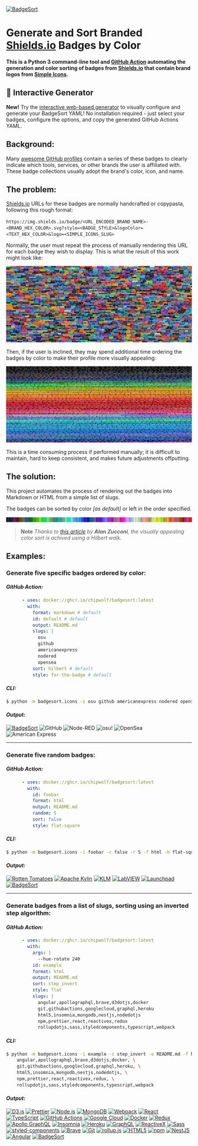 [![BadgeSort](https://img.shields.io/badge/BadgeSort-000000.svg?style=for-the-badge&logo=githubsponsors)](https://github.com/ChipWolf/BadgeSort)

# Generate and Sort Branded [Shields.io](https://shields.io) Badges by Color

**This is a Python 3 command-line tool and [GitHub Action](https://github.com/features/actions) automating the generation and color sorting of badges from [Shields.io](https://shields.io) that contain brand logos from [Simple Icons](https://simpleicons.org/).**

## 🎨 Interactive Generator

**New!** Try the [interactive web-based generator](./docs/) to visually configure and generate your BadgeSort YAML! No installation required - just select your badges, configure the options, and copy the generated GitHub Actions YAML.

## Background:

Many [awesome GitHub profiles](https://github.com/abhisheknaiidu/awesome-github-profile-readme) contain a series of these badges to clearly indicate which tools, services, or other brands the user is affiliated with. These badge collections usually adopt the brand's color, icon, and name.

## The problem:

[Shields.io](https://shields.io) URLs for these badges are normally handcrafted or copypasta, following this rough format:

`https://img.shields.io/badge/<URL_ENCODED_BRAND_NAME>-<BRAND_HEX_COLOR>.svg?style=<BADGE_STYLE>&logoColor=<TEXT_HEX_COLOR>&logo=<SIMPLE_ICONS_SLUG>`

Normally, the user must repeat the process of manually rendering this URL for each badge they wish to display. This is what the result of this work might look like:

![Unsorted Badges](./.github/unsorted.png)

Then, if the user is inclined, they may spend additional time ordering the badges by color to make their profile more visually appealing:

![Sorted Badges](./.github/sorted.png)

This is a time consuming process if performed manually; it is difficult to maintain, hard to keep consistent, and makes future adjustments offputting.

## The solution:

This project automates the process of rendering out the badges into Markdown or HTML from a simple list of slugs.

The badges can be sorted by color _[as default]_ or left in the order specified.

![1D Hilbert sorted colors](./.github/hilbert.png)

> **Note**
> _Thanks to [this article](https://www.alanzucconi.com/2015/09/30/colour-sorting/) by **Alan Zucconi**, the visually appealing color sort is achived using a Hilbert walk._

## Examples:

### Generate five specific badges ordered by color:

#### _GitHub Action:_

```yaml
      - uses: docker://ghcr.io/chipwolf/badgesort:latest
        with:
          format: markdown # default
          id: default # default
          output: README.md
          slugs: |
            osu
            github
            americanexpress
            nodered
            opensea
          sort: hilbert # default
          style: for-the-badge # default
```

#### _CLI:_

```bash
$ python -m badgesort.icons -s osu github americanexpress nodered opensea
```

#### _Output:_

<!-- start chipwolf/badgesort default -->
[![BadgeSort](https://img.shields.io/badge/BadgeSort-000000.svg?style=for-the-badge&logo=githubsponsors)](https://github.com/ChipWolf/BadgeSort)
![GitHub](https://img.shields.io/badge/GitHub-181717.svg?style=for-the-badge&logo=github&logoColor=white)
![Node-RED](https://img.shields.io/badge/Node--RED-8F0000.svg?style=for-the-badge&logo=nodered&logoColor=white)
![osu!](https://img.shields.io/badge/osu%21-FF66AA.svg?style=for-the-badge&logo=osu&logoColor=white)
![OpenSea](https://img.shields.io/badge/OpenSea-2081E2.svg?style=for-the-badge&logo=opensea&logoColor=white)
![American Express](https://img.shields.io/badge/American%20Express-2E77BC.svg?style=for-the-badge&logo=americanexpress&logoColor=white)
<!-- end chipwolf/badgesort default -->

---

### Generate five random badges:

#### _GitHub Action:_

```yaml
      - uses: docker://ghcr.io/chipwolf/badgesort:latest
        with:
          id: foobar
          format: html
          output: README.md
          random: 5
          sort: false
          style: flat-square
```

#### _CLI:_

```bash
$ python -m badgesort.icons -i foobar -c false -r 5 -f html -b flat-square
```

#### _Output:_

<!-- start chipwolf/badgesort foobar -->
<p>
  <a href="#"><img alt="Rotten Tomatoes" src="https://img.shields.io/badge/Rotten%20Tomatoes-FA320A.svg?style=flat-square&logo=rottentomatoes&logoColor=white"></a>
  <a href="#"><img alt="Apache Kylin" src="https://img.shields.io/badge/Apache%20Kylin-F09D13.svg?style=flat-square&logo=apachekylin&logoColor=white"></a>
  <a href="#"><img alt="KLM" src="https://img.shields.io/badge/KLM-00A1DE.svg?style=flat-square&logo=klm&logoColor=white"></a>
  <a href="#"><img alt="LabVIEW" src="https://img.shields.io/badge/LabVIEW-FFDB00.svg?style=flat-square&logo=labview&logoColor=black"></a>
  <a href="#"><img alt="Launchpad" src="https://img.shields.io/badge/Launchpad-F8C300.svg?style=flat-square&logo=launchpad&logoColor=black"></a>
  <a href="https://github.com/ChipWolf/BadgeSort"><img alt="BadgeSort" src="https://img.shields.io/badge/BadgeSort-000000.svg?style=flat-square&logo=githubsponsors"></a>
</p>
<!-- end chipwolf/badgesort foobar -->

---

### Generate badges from a list of slugs, sorting using an inverted step algorithm:

#### _GitHub Action:_

```yaml
      - uses: docker://ghcr.io/chipwolf/badgesort:latest
        with:
          args: |
            --hue-rotate 240
          id: example
          format: html
          output: README.md
          sort: step_invert
          style: flat
          slugs: |
            angular,apollographql,brave,d3dotjs,docker
            git,githubactions,googlecloud,graphql,heroku
            html5,insomnia,mongodb,nestjs,nodedotjs
            npm,prettier,react,reactivex,redux
            rollupdotjs,sass,styledcomponents,typescript,webpack
```

#### _CLI:_

```bash
$ python -m badgesort.icons -i example -c step_invert -o README.md -f html -b flat-square --hue-rotate 240 -s \
    angular,apollographql,brave,d3dotjs,docker, \
    git,githubactions,googlecloud,graphql,heroku, \
    html5,insomnia,mongodb,nestjs,nodedotjs, \
    npm,prettier,react,reactivex,redux, \
    rollupdotjs,sass,styledcomponents,typescript,webpack
```

#### _Output:_

<!-- start chipwolf/badgesort example -->
<p>
  <a href="#"><img alt="D3.js" src="https://img.shields.io/badge/D3.js-F9A03C.svg?style=flat&logo=d3dotjs&logoColor=white"></a>
  <a href="#"><img alt="Prettier" src="https://img.shields.io/badge/Prettier-F7B93E.svg?style=flat&logo=prettier&logoColor=black"></a>
  <a href="#"><img alt="Node.js" src="https://img.shields.io/badge/Node.js-339933.svg?style=flat&logo=nodedotjs&logoColor=white"></a>
  <a href="#"><img alt="MongoDB" src="https://img.shields.io/badge/MongoDB-47A248.svg?style=flat&logo=mongodb&logoColor=white"></a>
  <a href="#"><img alt="Webpack" src="https://img.shields.io/badge/Webpack-8DD6F9.svg?style=flat&logo=webpack&logoColor=black"></a>
  <a href="#"><img alt="React" src="https://img.shields.io/badge/React-61DAFB.svg?style=flat&logo=react&logoColor=black"></a>
  <a href="#"><img alt="TypeScript" src="https://img.shields.io/badge/TypeScript-3178C6.svg?style=flat&logo=typescript&logoColor=white"></a>
  <a href="#"><img alt="GitHub Actions" src="https://img.shields.io/badge/GitHub%20Actions-2088FF.svg?style=flat&logo=githubactions&logoColor=white"></a>
  <a href="#"><img alt="Google Cloud" src="https://img.shields.io/badge/Google%20Cloud-4285F4.svg?style=flat&logo=googlecloud&logoColor=white"></a>
  <a href="#"><img alt="Docker" src="https://img.shields.io/badge/Docker-2496ED.svg?style=flat&logo=docker&logoColor=white"></a>
  <a href="#"><img alt="Redux" src="https://img.shields.io/badge/Redux-764ABC.svg?style=flat&logo=redux&logoColor=white"></a>
  <a href="#"><img alt="Apollo GraphQL" src="https://img.shields.io/badge/Apollo%20GraphQL-311C87.svg?style=flat&logo=apollographql&logoColor=white"></a>
  <a href="#"><img alt="Insomnia" src="https://img.shields.io/badge/Insomnia-4000BF.svg?style=flat&logo=insomnia&logoColor=white"></a>
  <a href="#"><img alt="Heroku" src="https://img.shields.io/badge/Heroku-430098.svg?style=flat&logo=heroku&logoColor=white"></a>
  <a href="#"><img alt="GraphQL" src="https://img.shields.io/badge/GraphQL-E10098.svg?style=flat&logo=graphql&logoColor=white"></a>
  <a href="#"><img alt="ReactiveX" src="https://img.shields.io/badge/ReactiveX-B7178C.svg?style=flat&logo=reactivex&logoColor=white"></a>
  <a href="#"><img alt="Sass" src="https://img.shields.io/badge/Sass-CC6699.svg?style=flat&logo=sass&logoColor=white"></a>
  <a href="#"><img alt="styled-components" src="https://img.shields.io/badge/styled--components-DB7093.svg?style=flat&logo=styledcomponents&logoColor=white"></a>
  <a href="#"><img alt="Brave" src="https://img.shields.io/badge/Brave-FB542B.svg?style=flat&logo=brave&logoColor=white"></a>
  <a href="#"><img alt="Git" src="https://img.shields.io/badge/Git-F05032.svg?style=flat&logo=git&logoColor=white"></a>
  <a href="#"><img alt="rollup.js" src="https://img.shields.io/badge/rollup.js-EC4A3F.svg?style=flat&logo=rollupdotjs&logoColor=white"></a>
  <a href="#"><img alt="HTML5" src="https://img.shields.io/badge/HTML5-E34F26.svg?style=flat&logo=html5&logoColor=white"></a>
  <a href="#"><img alt="npm" src="https://img.shields.io/badge/npm-CB3837.svg?style=flat&logo=npm&logoColor=white"></a>
  <a href="#"><img alt="NestJS" src="https://img.shields.io/badge/NestJS-E0234E.svg?style=flat&logo=nestjs&logoColor=white"></a>
  <a href="#"><img alt="Angular" src="https://img.shields.io/badge/Angular-DD0031.svg?style=flat&logo=angular&logoColor=white"></a>
  <a href="https://github.com/ChipWolf/BadgeSort"><img alt="BadgeSort" src="https://img.shields.io/badge/BadgeSort-000000.svg?style=flat&logo=githubsponsors"></a>
</p>
<!-- end chipwolf/badgesort example -->
